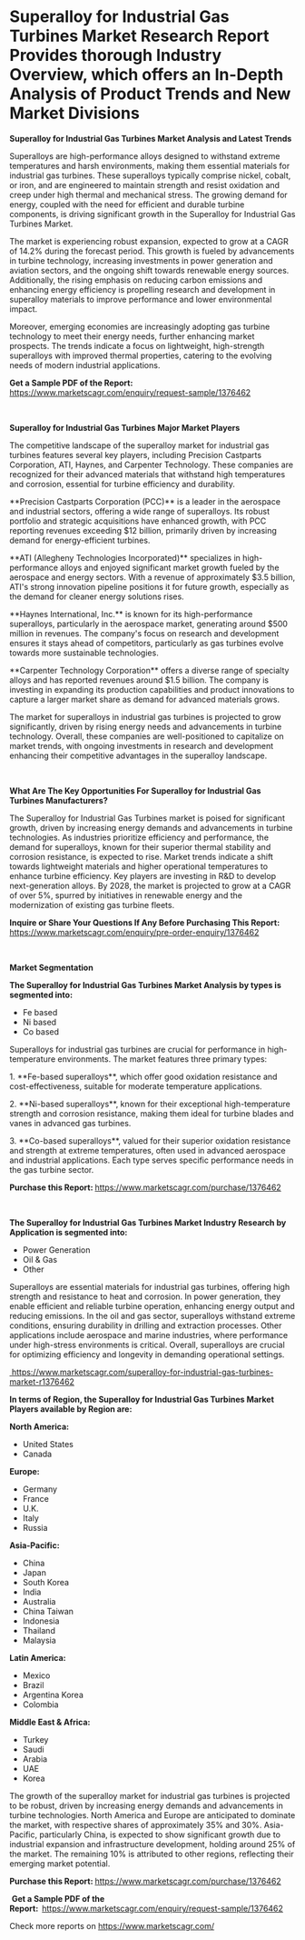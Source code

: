 <p><h1>Superalloy for Industrial Gas Turbines Market Research Report Provides thorough Industry Overview, which offers an In-Depth Analysis of Product Trends and New Market Divisions</h1></p><p><strong>Superalloy for Industrial Gas Turbines Market Analysis and Latest Trends</strong></p>
<p><p>Superalloys are high-performance alloys designed to withstand extreme temperatures and harsh environments, making them essential materials for industrial gas turbines. These superalloys typically comprise nickel, cobalt, or iron, and are engineered to maintain strength and resist oxidation and creep under high thermal and mechanical stress. The growing demand for energy, coupled with the need for efficient and durable turbine components, is driving significant growth in the Superalloy for Industrial Gas Turbines Market.</p><p>The market is experiencing robust expansion, expected to grow at a CAGR of 14.2% during the forecast period. This growth is fueled by advancements in turbine technology, increasing investments in power generation and aviation sectors, and the ongoing shift towards renewable energy sources. Additionally, the rising emphasis on reducing carbon emissions and enhancing energy efficiency is propelling research and development in superalloy materials to improve performance and lower environmental impact. </p><p>Moreover, emerging economies are increasingly adopting gas turbine technology to meet their energy needs, further enhancing market prospects. The trends indicate a focus on lightweight, high-strength superalloys with improved thermal properties, catering to the evolving needs of modern industrial applications.</p></p>
<p><strong>Get a Sample PDF of the Report:&nbsp;</strong> <a href="https://www.marketscagr.com/enquiry/request-sample/1376462?utm_campaign=1901&utm_medium=2&utm_source=Github&utm_content=ia&utm_term=13012025&utm_id=superalloy-for-industrial-gas-turbines">https://www.marketscagr.com/enquiry/request-sample/1376462</a></p>
<p>&nbsp;</p>
<p><strong>Superalloy for Industrial Gas Turbines Major Market Players</strong></p>
<p><p>The competitive landscape of the superalloy market for industrial gas turbines features several key players, including Precision Castparts Corporation, ATI, Haynes, and Carpenter Technology. These companies are recognized for their advanced materials that withstand high temperatures and corrosion, essential for turbine efficiency and durability.</p><p>**Precision Castparts Corporation (PCC)** is a leader in the aerospace and industrial sectors, offering a wide range of superalloys. Its robust portfolio and strategic acquisitions have enhanced growth, with PCC reporting revenues exceeding $12 billion, primarily driven by increasing demand for energy-efficient turbines.</p><p>**ATI (Allegheny Technologies Incorporated)** specializes in high-performance alloys and enjoyed significant market growth fueled by the aerospace and energy sectors. With a revenue of approximately $3.5 billion, ATI's strong innovation pipeline positions it for future growth, especially as the demand for cleaner energy solutions rises.</p><p>**Haynes International, Inc.** is known for its high-performance superalloys, particularly in the aerospace market, generating around $500 million in revenues. The company's focus on research and development ensures it stays ahead of competitors, particularly as gas turbines evolve towards more sustainable technologies.</p><p>**Carpenter Technology Corporation** offers a diverse range of specialty alloys and has reported revenues around $1.5 billion. The company is investing in expanding its production capabilities and product innovations to capture a larger market share as demand for advanced materials grows.</p><p>The market for superalloys in industrial gas turbines is projected to grow significantly, driven by rising energy needs and advancements in turbine technology. Overall, these companies are well-positioned to capitalize on market trends, with ongoing investments in research and development enhancing their competitive advantages in the superalloy landscape.</p></p>
<p>&nbsp;</p>
<p><strong>What Are The Key Opportunities For Superalloy for Industrial Gas Turbines Manufacturers?</strong></p>
<p><p>The Superalloy for Industrial Gas Turbines market is poised for significant growth, driven by increasing energy demands and advancements in turbine technologies. As industries prioritize efficiency and performance, the demand for superalloys, known for their superior thermal stability and corrosion resistance, is expected to rise. Market trends indicate a shift towards lightweight materials and higher operational temperatures to enhance turbine efficiency. Key players are investing in R&D to develop next-generation alloys. By 2028, the market is projected to grow at a CAGR of over 5%, spurred by initiatives in renewable energy and the modernization of existing gas turbine fleets.</p></p>
<p><strong>Inquire or Share Your Questions If Any Before Purchasing This Report:</strong> <a href="https://www.marketscagr.com/enquiry/pre-order-enquiry/1376462?utm_campaign=1901&utm_medium=2&utm_source=Github&utm_content=ia&utm_term=13012025&utm_id=superalloy-for-industrial-gas-turbines">https://www.marketscagr.com/enquiry/pre-order-enquiry/1376462</a></p>
<p>&nbsp;</p>
<p><strong>Market Segmentation</strong></p>
<p><strong>The Superalloy for Industrial Gas Turbines Market Analysis by types is segmented into:</strong></p>
<p><ul><li>Fe based</li><li>Ni based</li><li>Co based</li></ul></p>
<p><p>Superalloys for industrial gas turbines are crucial for performance in high-temperature environments. The market features three primary types: </p><p>1. **Fe-based superalloys**, which offer good oxidation resistance and cost-effectiveness, suitable for moderate temperature applications.  </p><p>2. **Ni-based superalloys**, known for their exceptional high-temperature strength and corrosion resistance, making them ideal for turbine blades and vanes in advanced gas turbines.  </p><p>3. **Co-based superalloys**, valued for their superior oxidation resistance and strength at extreme temperatures, often used in advanced aerospace and industrial applications. Each type serves specific performance needs in the gas turbine sector.</p></p>
<p><strong>Purchase this Report:&nbsp;</strong><a href="https://www.marketscagr.com/purchase/1376462?utm_campaign=1901&utm_medium=2&utm_source=Github&utm_content=ia&utm_term=13012025&utm_id=superalloy-for-industrial-gas-turbines">https://www.marketscagr.com/purchase/1376462</a></p>
<p>&nbsp;</p>
<p><strong>The Superalloy for Industrial Gas Turbines Market Industry Research by Application is segmented into:</strong></p>
<p><ul><li>Power Generation</li><li>Oil & Gas</li><li>Other</li></ul></p>
<p><p>Superalloys are essential materials for industrial gas turbines, offering high strength and resistance to heat and corrosion. In power generation, they enable efficient and reliable turbine operation, enhancing energy output and reducing emissions. In the oil and gas sector, superalloys withstand extreme conditions, ensuring durability in drilling and extraction processes. Other applications include aerospace and marine industries, where performance under high-stress environments is critical. Overall, superalloys are crucial for optimizing efficiency and longevity in demanding operational settings.</p></p>
<p><a href="https://www.marketscagr.com/superalloy-for-industrial-gas-turbines-market-r1376462?utm_campaign=1901&utm_medium=2&utm_source=Github&utm_content=ia&utm_term=13012025&utm_id=superalloy-for-industrial-gas-turbines">&nbsp;https://www.marketscagr.com/superalloy-for-industrial-gas-turbines-market-r1376462</a></p>
<p><strong>In terms of Region, the Superalloy for Industrial Gas Turbines Market Players available by Region are:</strong></p>
<p>
    <p> <strong> North America: </strong>
        <ul>
            <li>United States</li>
            <li>Canada</li>
        </ul>
        </p> 
    <p> <strong> Europe: </strong>
        <ul>
            <li>Germany</li>
            <li>France</li>
            <li>U.K.</li>
            <li>Italy</li>
            <li>Russia</li>
        </ul>
        </p> 
    <p> <strong> Asia-Pacific: </strong>
        <ul>
            <li>China</li>
            <li>Japan</li>
            <li>South Korea</li>
            <li>India</li>
            <li>Australia</li>
            <li>China Taiwan</li>
            <li>Indonesia</li>
            <li>Thailand</li>
            <li>Malaysia</li>
        </ul>
        </p> 
    <p> <strong> Latin America: </strong>
        <ul>
            <li>Mexico</li>
            <li>Brazil</li>
            <li>Argentina Korea</li>
            <li>Colombia</li>
        </ul>
        </p> 
    <p> <strong> Middle East & Africa: </strong>
        <ul>
            <li>Turkey</li>
            <li>Saudi</li>
            <li>Arabia</li>
            <li>UAE</li>
            <li>Korea</li>
        </ul>
    </p>
    </p>
<p><p>The growth of the superalloy market for industrial gas turbines is projected to be robust, driven by increasing energy demands and advancements in turbine technologies. North America and Europe are anticipated to dominate the market, with respective shares of approximately 35% and 30%. Asia-Pacific, particularly China, is expected to show significant growth due to industrial expansion and infrastructure development, holding around 25% of the market. The remaining 10% is attributed to other regions, reflecting their emerging market potential.</p></p>
<p><strong>Purchase this Report: </strong><a href="https://www.marketscagr.com/purchase/1376462?utm_campaign=1901&utm_medium=2&utm_source=Github&utm_content=ia&utm_term=13012025&utm_id=superalloy-for-industrial-gas-turbines">https://www.marketscagr.com/purchase/1376462</a></p>
<p>&nbsp;<strong>Get a Sample PDF of the Report:&nbsp;&nbsp;</strong><a href="https://www.marketscagr.com/enquiry/request-sample/1376462?utm_campaign=1901&utm_medium=2&utm_source=Github&utm_content=ia&utm_term=13012025&utm_id=superalloy-for-industrial-gas-turbines">https://www.marketscagr.com/enquiry/request-sample/1376462</a></p>
<p><strong></strong></p>
<p>Check more reports on <a href="https://www.marketscagr.com/?utm_campaign=1901&utm_medium=2&utm_source=Github&utm_content=ia&utm_term=13012025&utm_id=superalloy-for-industrial-gas-turbines">https://www.marketscagr.com/</a></p>